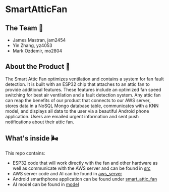# SmartAtticFan

## The Team 🤝
- James Mastran, jam2454
- Yin Zhang, yz4053
- Mark Ozdemir, mo2804

## About the Product 🥵
The Smart Attic Fan optimizes ventilation and contains a system for fan fault detection. It is built with an ESP32 chip that attaches to an attic fan to provide additional features. These features include an optimized fan speed switching for best air ventilation and a fault detection system. Any attic fan can reap the benefits of our product that connects to our AWS server, stores data in a NoSQL Mongo database table, communicates with a KNN model, and displays all data to the user via a beautiful Android phone application. Users are emailed urgent information and sent push notifications about their attic fan.

## What's inside 🌬️
This repo contains:
  - ESP32 code that will work directly with the fan and other hardware as well as communicate with the AWS server and can be found in [src](https://github.com/markozdemir/SmartAtticFan/tree/main/src)
  - AWS server code and AI can be found in [aws_server](https://github.com/markozdemir/SmartAtticFan/tree/main/aws_server)
  - Android smarthphone application can be found under [smart_attic_fan](https://github.com/markozdemir/SmartAtticFan/tree/main/smart_attic_fan)
  - AI model can be found in [model](https://github.com/markozdemir/SmartAtticFan/tree/main/model/src)


